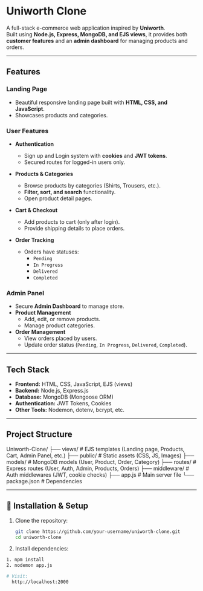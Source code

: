 #   Uniworth Clone

A full-stack e-commerce web application inspired by **Uniworth**.  
Built using **Node.js, Express, MongoDB, and EJS views**, it provides both **customer features** and an **admin dashboard** for managing products and orders.

---

##  Features

###  Landing Page
- Beautiful responsive landing page built with **HTML, CSS, and JavaScript**.
- Showcases products and categories.

###  User Features
- **Authentication**  
  - Sign up and Login system with **cookies** and **JWT tokens**.  
  - Secured routes for logged-in users only.

- **Products & Categories**  
  - Browse products by categories (Shirts, Trousers, etc.).  
  - **Filter, sort, and search** functionality.  
  - Open product detail pages.

- **Cart & Checkout**  
  - Add products to cart (only after login).  
  - Provide shipping details to place orders.

- **Order Tracking**  
  - Orders have statuses:  
    - `Pending`  
    - `In Progress`  
    - `Delivered`  
    - `Completed`

###  Admin Panel
- Secure **Admin Dashboard** to manage store.  
- **Product Management**  
  - Add, edit, or remove products.  
  - Manage product categories.  
- **Order Management**  
  - View orders placed by users.  
  - Update order status (`Pending`, `In Progress`, `Delivered`, `Completed`).

---

##  Tech Stack

- **Frontend:** HTML, CSS, JavaScript, EJS (views)  
- **Backend:** Node.js, Express.js  
- **Database:** MongoDB (Mongoose ORM)  
- **Authentication:** JWT Tokens, Cookies  
- **Other Tools:** Nodemon, dotenv, bcrypt, etc.  

---

##  Project Structure


Uniworth-Clone/
├── views/ # EJS templates (Landing page, Products, Cart, Admin Panel, etc.)
├── public/ # Static assets (CSS, JS, Images)
├── models/ # MongoDB models (User, Product, Order, Category)
├── routes/ # Express routes (User, Auth, Admin, Products, Orders)
├── middleware/ # Auth middlewares (JWT, cookie checks)
├── app.js # Main server file
└── package.json # Dependencies

---

## 🚀 Installation & Setup

1. Clone the repository:
   ```bash
   git clone https://github.com/your-username/uniworth-clone.git
   cd uniworth-clone
   
2. Install dependencies:

  ```bash
  1. npm install
  2. nodemon app.js

  # Visit:
    http://localhost:2000
  ```
